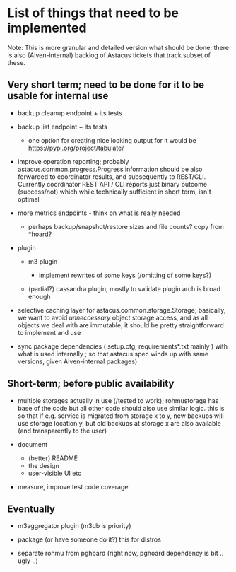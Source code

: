 # List of things that need to be implemented #

Note: This is more granular and detailed version what should be done; there
is also (Aiven-internal) backlog of Astacus tickets that track subset of these.

## Very short term; need to be done for it to be usable for internal use

- backup cleanup endpoint + its tests

- backup list endpoint + its tests
    - one option for creating nice looking output for it would be https://pypi.org/project/tabulate/

- improve operation reporting; probably astacus.common.progress.Progress
  information should be also forwarded to coordinator results, and
  subsequently to REST/CLI. Currently coordinator REST API / CLI reports
  just binary outcome (success/not) which while technically sufficient in
  short term, isn't optimal

- more metrics endpoints - think on what is really needed
    - perhaps backup/snapshot/restore sizes and file counts? copy from *hoard?

- plugin
    - m3 plugin
        - implement rewrites of some keys (/omitting of some keys?)

    - (partial?) cassandra plugin; mostly to validate plugin arch is broad enough


- selective caching layer for astacus.common.storage.Storage; basically, we
  want to avoid *unneccessary* object storage access, and as all objects we
  deal with are immutable, it should be pretty straightforward to implement
  and use

- sync package dependencies ( setup.cfg, requirements*.txt mainly ) with
  what is used internally ; so that astacus.spec winds up with same
  versions, given Aiven-internal packages)

## Short-term; before public availability

- multiple storages actually in use (/tested to work); rohmustorage has
  base of the code but all other code should also use similar logic. this
  is so that if e.g. service is migrated from storage x to y, new backups
  will use storage location y, but old backups at storage x are also
  available (and transparently to the user)

- document
    - (better) README
    - the design
    - user-visible UI etc

- measure, improve test code coverage

## Eventually

- m3aggregator plugin (m3db is priority)

- package (or have someone do it?) this for distros

- separate rohmu from pghoard (right now, pghoard dependency is bit .. ugly ..)

